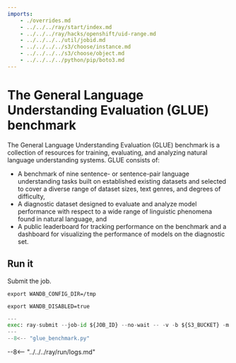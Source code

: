 ```yaml
---
imports:
    - ./overrides.md
    - ../../../ray/start/index.md
    - ../../../ray/hacks/openshift/uid-range.md
    - ../../../../util/jobid.md
    - ../../../../s3/choose/instance.md
    - ../../../../s3/choose/object.md
    - ../../../../python/pip/boto3.md
---
```


<!--    - ../../../../s3/create/kubernetes/secret-if-needed.md -->

# The General Language Understanding Evaluation (GLUE) benchmark

The General Language Understanding Evaluation (GLUE) benchmark is a collection of resources for training, evaluating, and analyzing natural language understanding systems. GLUE consists of:

- A benchmark of nine sentence- or sentence-pair language understanding tasks built on established existing datasets and selected to cover a diverse range of dataset sizes, text genres, and degrees of difficulty,
- A diagnostic dataset designed to evaluate and analyze model performance with respect to a wide range of linguistic phenomena found in natural language, and
- A public leaderboard for tracking performance on the benchmark and a dashboard for visualizing the performance of models on the diagnostic set.

## Run it

Submit the job.

```shell
export WANDB_CONFIG_DIR=/tmp
```

```shell
export WANDB_DISABLED=true
```

```python
---
exec: ray-submit --job-id ${JOB_ID} --no-wait -- -v -b ${S3_BUCKET} -m ${S3_OBJECT} -t WNLI -M -s 40 41 42 43
---
--8<-- "glue_benchmark.py"
```

--8<-- "../../../ray/run/logs.md"

